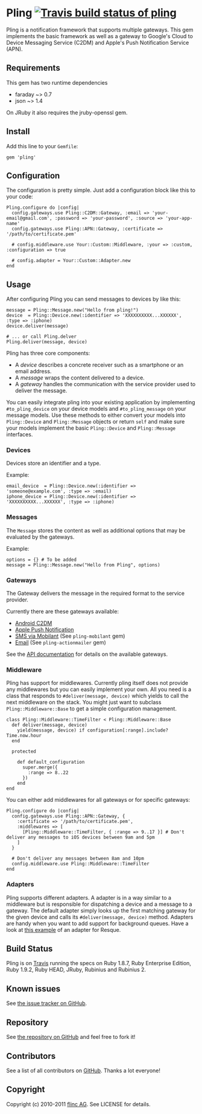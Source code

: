 # Pling [![Travis build status of pling](http://travis-ci.org/flinc/pling.png)](http://travis-ci.org/flinc/pling)

Pling is a notification framework that supports multiple gateways. This gem implements the basic framework as well as a gateway to Google's Cloud to Device Messaging Service (C2DM) and Apple's Push Notification Service (APN).


## Requirements

This gem has two runtime dependencies

- faraday ~> 0.7
- json ~> 1.4

On JRuby it also requires the jruby-openssl gem.


## Install

Add this line to your `Gemfile`:

    gem 'pling'

## Configuration

The configuration is pretty simple. Just add a configuration block like this to your code:

    Pling.configure do |config|
      config.gateways.use Pling::C2DM::Gateway, :email => 'your-email@gmail.com', :password => 'your-password', :source => 'your-app-name'
      config.gateways.use Pling::APN::Gateway, :certificate => '/path/to/certificate.pem'

      # config.middleware.use Your::Custom::Middleware, :your => :custom, :configuration => true

      # config.adapter = Your::Custom::Adapter.new
    end

## Usage

After configuring Pling you can send messages to devices by like this:

    message = Pling::Message.new("Hello from pling!")
    device  = Pling::Device.new(:identifier => 'XXXXXXXXXX...XXXXXX', :type => :iphone)
    device.deliver(message)

    # ... or call Pling.delver
    Pling.deliver(message, device)

Pling has three core components:

* A _device_ describes a concrete receiver such as a smartphone or an email address. 
* A _message_ wraps the content delivered to a device. 
* A _gateway_ handles the communication with the service provider used to deliver the message.

You can easily integrate pling into your existing application by implementing `#to_pling_device` on your device models and `#to_pling_message` on your message models. Use these methods to either convert your models into `Pling::Device` and `Pling::Message` objects or return `self` and make sure your models implement the basic `Pling::Device` and `Pling::Message` interfaces.

### Devices

Devices store an identifier and a type.

  Example:

    email_device  = Pling::Device.new(:identifier => 'someone@example.com', :type => :email)
    iphone_device = Pling::Device.new(:identifier => 'XXXXXXXXXX...XXXXXX', :type => :iphone)


### Messages

The `Message` stores the content as well as additional options that may be evaluated by the gateways.

  Example:

    options = {} # To be added
    message = Pling::Message.new("Hello from Pling", options)


### Gateways

The Gateway delivers the message in the required format to the service provider.

Currently there are these gateways available:

* [Android C2DM](http://rdoc.info/github/flinc/pling/master/Pling/C2DM/Gateway)
* [Apple Push Notification](http://rdoc.info/github/flinc/pling/master/Pling/APN/Gateway)
* [SMS via Mobilant](https://github.com/flinc/pling-mobilant) (See `pling-mobilant` gem)
* [Email](https://github.com/flinc/pling-actionmailer) (See `pling-actionmailer` gem)

See the [API documentation](http://rdoc.info/github/flinc/pling) for details on the available gateways.


### Middleware

Pling has support for middlewares. Currently pling itself does not provide any middlewares but you can easily implement your own. All you need is a class that responds to `#deliver(message, device)` which yields to call the next middleware on the stack. You might just want to subclass `Pling::Middleware::Base` to get a simple configuration management. 

    class Pling::Middleware::TimeFilter < Pling::Middleware::Base
      def deliver(message, device)
        yield(message, device) if configuration[:range].include? Time.now.hour
      end

      protected

        def default_configuration
          super.merge({
            :range => 8..22
          })
        end
    end

You can either add middlewares for all gateways or for specific gateways:

    Pling.configure do |config|
      config.gateways.use Pling::APN::Gateway, {
        :certificate => '/path/to/certificate.pem',
        :middlewares => [
          [Pling::Middleware::TimeFilter, { :range => 9..17 }] # Don't deliver any messages to iOS devices between 9am and 5pm
        ]
      }

      # Don't deliver any messages between 8am and 10pm
      config.middleware.use Pling::Middleware::TimeFilter
    end


### Adapters

Pling supports different adapters. A adapter is in a way similar to a middleware but is responsible for dispatching a device and a message to a gateway.
The default adapter simply looks up the first matching gateway for the given device and calls its `#deliver(message, device)` method. Adapters are handy
when you want to add support for background queues. Have a look at [this example](https://gist.github.com/1308846) of an adapter for Resque.


## Build Status

Pling is on [Travis](http://travis-ci.org/flinc/pling) running the specs on Ruby 1.8.7, Ruby Enterprise Edition, Ruby 1.9.2, Ruby HEAD, JRuby, Rubinius and Rubinius 2.


## Known issues

See [the issue tracker on GitHub](https://github.com/flinc/pling/issues).


## Repository

See [the repository on GitHub](https://github.com/flinc/pling) and feel free to fork it!


## Contributors

See a list of all contributors on [GitHub](https://github.com/flinc/pling/contributors). Thanks a lot everyone!


## Copyright

Copyright (c) 2010-2011 [flinc AG](https://flinc.org/). See LICENSE for details.